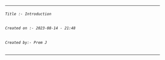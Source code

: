 
***
###### `Title :- Introduction`
###### `Created on :- 2023-08-14 - 21:48`
###### `Created by:- Prem J`
***

